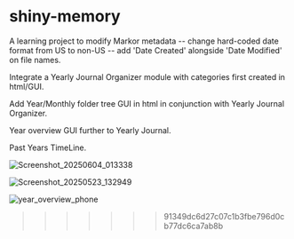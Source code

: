 

# shiny-memory
A learning project to modify Markor metadata -- change hard-coded date format from US to non-US -- add 'Date Created' alongside 'Date Modified' on file names.

Integrate a Yearly Journal Organizer module with categories first created in html/GUI.

Add Year/Monthly folder tree GUI in html in conjunction with Yearly Journal Organizer.

Year overview GUI further to Yearly Journal.

Past Years TimeLine.


![Screenshot_20250604_013338](https://github.com/user-attachments/assets/615746a8-510f-4526-ad22-9aea975d0ee0)


![Screenshot_20250523_132949](https://github.com/user-attachments/assets/5c8315fd-30d3-4696-99cf-edf0763e58da)


![year_overview_phone](https://github.com/user-attachments/assets/fad0559d-8d80-41dd-b422-48c9894179c5)
>>>>>>> 91349dc6d27c07c1b3fbe796d0cb77dc6ca7ab8b
